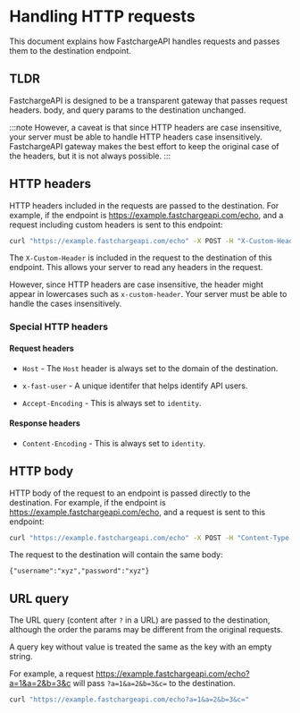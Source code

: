 # Handling HTTP requests

This document explains how FastchargeAPI handles requests and passes them to the destination endpoint.

## TLDR

FastchargeAPI is designed to be a transparent gateway that passes request
headers. body, and query params to the destination unchanged.

:::note
However, a caveat is that since HTTP headers are case insensitive, your
server must be able to handle HTTP headers case insensitively. FastchargeAPI
gateway makes the best effort to keep the original case of the headers, but it
is not always possible.
:::

## HTTP headers

HTTP headers included in the requests are passed to the destination. For
example, if the endpoint is https://example.fastchargeapi.com/echo, and a
request including custom headers is sent to this endpoint:

```bash
curl "https://example.fastchargeapi.com/echo" -X POST -H "X-Custom-Header: custom-header-content"
```

The `X-Custom-Header` is included in the request to the destination of this
endpoint. This allows your server to read any headers in the request.

However, since HTTP headers are case insensitive, the header might appear in
lowercases such as `x-custom-header`. Your server must be able to handle the
cases insensitively.

### Special HTTP headers

#### Request headers

- `Host` - The `Host` header is always set to the domain of the destination.

- `x-fast-user` - A unique identifer that helps identify API users.

- `Accept-Encoding` - This is always set to `identity`.

#### Response headers

- `Content-Encoding` - This is always set to `identity`.

## HTTP body

HTTP body of the request to an endpoint is passed directly to the destination.
For example, if the endpoint is https://example.fastchargeapi.com/echo, and a
request is sent to this endpoint:

```bash
curl "https://example.fastchargeapi.com/echo" -X POST -H "Content-Type: application/json" -d '{"username":"xyz","password":"xyz"}'
```

The request to the destination will contain the same body:

    {"username":"xyz","password":"xyz"}

## URL query

The URL query (content after `?` in a URL) are passed to the destination,
although the order the params may be different from the original requests.

A query key without value is treated the same as the key with an empty string.

For example, a request
https://example.fastchargeapi.com/echo?a=1&a=2&b=3&c will pass
`?a=1&a=2&b=3&c=` to the destination.

```bash
curl "https://example.fastchargeapi.com/echo?a=1&a=2&b=3&c="
```

